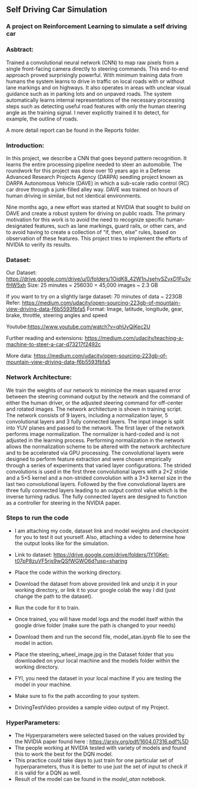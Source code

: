 ## Self Driving Car Simulation
### A project on Reinforcement Learning to simulate a self driving car

### Asbtract:
Trained a convolutional neural network (CNN) to map raw pixels from a single front-facing camera directly to steering commands. This end-to-end approach proved surprisingly powerful. With minimum training data from humans the system learns to drive in traffic on local roads with or without lane markings and on highways. It also operates in areas with unclear visual guidance such as in parking lots and on unpaved roads.
The system automatically learns internal representations of the necessary processing steps such as detecting useful road features with only the human steering angle as the training signal. I never explicitly trained it to detect, for example, the outline of roads.

A more detail report can be found in the Reports folder.

### Introduction:

In this project, we describe a CNN that goes beyond pattern recognition. It learns the entire processing pipeline needed to steer an automobile. The roundwork for this project was done over 10 years ago in a Defense Advanced Research Projects Agency (DARPA) seedling project known as DARPA Autonomous Vehicle (DAVE) in which a sub-scale radio control (RC) car drove through a junk-filled alley way. DAVE was trained on hours of human driving in similar, but not identical environments.

Nine months ago, a new effort was started at NVIDIA that sought to build on DAVE and create a robust system for driving on public roads. The primary motivation for this work is to avoid the need to recognize specific human-designated features, such as lane markings, guard rails, or other cars, and to avoid having to create a collection of “if, then, else” rules, based on observation of these features. This project tries to implement the efforts of NVIDIA to verify its results.

### Dataset:
Our Dataset: https://drive.google.com/drive/u/0/folders/1OidK8_42W1nJsehySZvxD1Fu3vfHW5xh
Size: 25 minutes = 256030 = 45,000 images ~ 2.3 GB

If you want to try on a slightly large dataset: 70 minutes of data ~ 223GB Refer: https://medium.com/udacity/open-sourcing-223gb-of-mountain-view-driving-data-f6b5593fbfa5 Format: Image, latitude, longitude, gear, brake, throttle, steering angles and speed

Youtube:https://www.youtube.com/watch?v=qhUvQiKec2U 

Further reading and extensions: https://medium.com/udacity/teaching-a-machine-to-steer-a-car-d73217f2492c 

More data: https://medium.com/udacity/open-sourcing-223gb-of-mountain-view-driving-data-f6b5593fbfa5

### Network Architecture:

We train the weights of our network to minimize the mean squared error between the steering command output by the network and the command of either the human driver, or the adjusted steering command for off-center and rotated images. The network architecture is shown in training script. The network consists of 9 layers, including a normalization layer, 5 convolutional layers and 3 fully connected layers. The input image is split into YUV planes and passed to the network. The first layer of the network performs image normalization. The normalizer is hard-coded and is not adjusted in the learning process. Performing normalization in the network allows the normalization scheme to be altered with the network architecture and to be accelerated via GPU processing.
The convolutional layers were designed to perform feature extraction and were chosen empirically through a series of experiments that varied layer configurations. The strided convolutions is used in the first three convolutional layers with a 2×2 stride and a 5×5 kernel and a non-strided convolution with a 3×3 kernel size in the last two convolutional layers. Followed by the five convolutional layers are three fully connected layers leading to an output control value which is the inverse turning radius. The fully connected layers are designed to function as a controller for steering in the NVIDIA paper.

### Steps to run the code

- I am attaching my code, dataset link and model weights and checkpoint for you to test it out yourself. Also, attaching a video to determine how the output looks like for the simulation.


- Link to dataset: https://drive.google.com/drive/folders/1Y10Ket-t07pP8zuVF5rjs9wQSfWGWO6d?usp=sharing

- Place the code within the working directory.
- Download the dataset from above provided link and unzip it in your working directory, or link it to your google colab the way I did (just change the path to the dataset).

- Run the code for it to train.

- Once trained, you will have model logs and the model itself within the google drive folder (make sure the path is changed to your needs)

- Download them and run the second file, model_atan.ipynb file to see the model in action.

- Place the steering_wheel_image.jpg in the Dataset folder that you downloaded on your local machine and the models folder within the working directory.
- FYI, you need the dataset in your local machine if you are testing the model in your machine.
- Make sure to fix the path according to your system.

- DrivingTestVideo provides a sample video output of my Project.

### HyperParameters:

- The Hyperparameters were selected based on the values provided by the NVIDIA paper found here : https://arxiv.org/pdf/1604.07316.pdf%5D
- The people working at NVIDIA tested with variety of models and found this to work the best for the DQN model.
- This practice could take days to just train for one particular set of hyperparameters, thus it is better to use just the set of input to check if it is valid for a DQN as well.
- Result of the model can be found in the _model_atan_ notebook.
